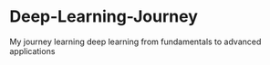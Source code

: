 # Deep-Learning-Journey
My journey learning deep learning from fundamentals to advanced applications
